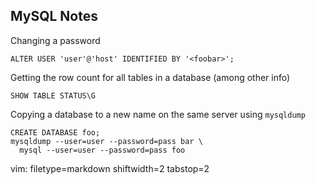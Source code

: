 ## MySQL Notes ##

Changing a password

    ALTER USER 'user'@'host' IDENTIFIED BY '<foobar>';

Getting the row count for all tables in a database (among other info)

    SHOW TABLE STATUS\G

Copying a database to a new name on the same server using `mysqldump`

    CREATE DATABASE foo;
    mysqldump --user=user --password=pass bar \
      mysql --user=user --password=pass foo


vim: filetype=markdown shiftwidth=2 tabstop=2

